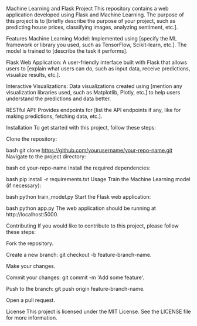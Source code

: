 Machine Learning and Flask Project
This repository contains a web application developed using Flask and Machine Learning. The purpose of this project is to [briefly describe the purpose of your project, such as predicting house prices, classifying images, analyzing sentiment, etc.].

Features
Machine Learning Model: Implemented using [specify the ML framework or library you used, such as TensorFlow, Scikit-learn, etc.]. The model is trained to [describe the task it performs].

Flask Web Application: A user-friendly interface built with Flask that allows users to [explain what users can do, such as input data, receive predictions, visualize results, etc.].

Interactive Visualizations: Data visualizations created using [mention any visualization libraries used, such as Matplotlib, Plotly, etc.] to help users understand the predictions and data better.

RESTful API: Provides endpoints for [list the API endpoints if any, like for making predictions, fetching data, etc.].

Installation
To get started with this project, follow these steps:

Clone the repository:

bash
git clone https://github.com/yourusername/your-repo-name.git
Navigate to the project directory:

bash
cd your-repo-name
Install the required dependencies:

bash
pip install -r requirements.txt
Usage
Train the Machine Learning model (if necessary):

bash
python train_model.py
Start the Flask web application:

bash
python app.py
The web application should be running at http://localhost:5000.

Contributing
If you would like to contribute to this project, please follow these steps:

Fork the repository.

Create a new branch: git checkout -b feature-branch-name.

Make your changes.

Commit your changes: git commit -m 'Add some feature'.

Push to the branch: git push origin feature-branch-name.

Open a pull request.

License
This project is licensed under the MIT License. See the LICENSE file for more information.
